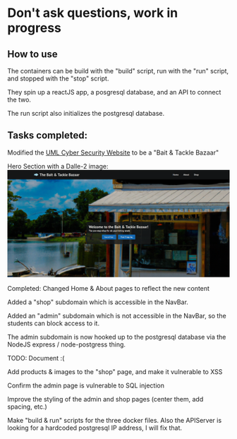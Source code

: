 # Don't ask questions, work in progress
## How to use
The containers can be build with the "build" script, run with the "run" script, and stopped with the "stop" script.

They spin up a reactJS app, a posgresql database, and an API to connect the two.

The run script also initializes the postgresql database.

## Tasks completed:
Modified the [UML Cyber Security Website](https://github.com/UML-Cyber-Security/UML_Cyberclub_Site) to be a "Bait & Tackle Bazaar"

Hero Section with a Dalle-2 image: ![source](ChangedHeroSection.png)

Completed:
Changed Home & About pages to reflect the new content

Added a "shop" subdomain which is accessible in the NavBar.

Added an "admin" subdomain which is not accessible in the NavBar, so the students can block access to it. 

The admin subdomain is now hooked up to the postgresql database via the NodeJS express / node-postgress thing.

TODO:
Document :(

Add products & images to the "shop" page, and make it vulnerable to XSS

Confirm the admin page is vulnerable to SQL injection

Improve the styling of the admin and shop pages (center them, add spacing, etc.)

Make "build & run" scripts for the three docker files. Also the APIServer is looking for a hardcoded postgresql IP address, I will fix that.
